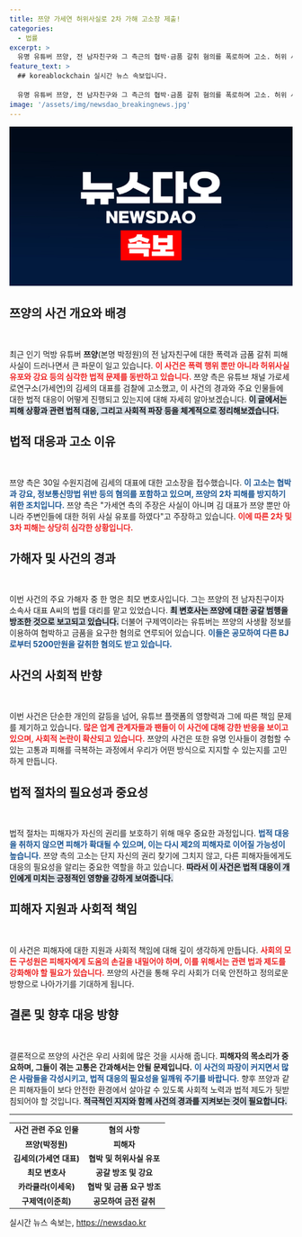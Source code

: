 ```yaml
---
title: 쯔양 가세연 허위사실로 2차 가해 고소장 제출!
categories:
  - 법률
excerpt: >
  유명 유튜버 쯔양, 전 남자친구와 그 측근의 협박·금품 갈취 혐의를 폭로하며 고소. 허위 사실 유포로 인한 2차 피해를 토로하며 법적 대응에 나섰다. 사건의 전말은 과연? 클릭하여 확인해보세요!
feature_text: >
  ## koreablockchain 실시간 뉴스 속보입니다.

  유명 유튜버 쯔양, 전 남자친구와 그 측근의 협박·금품 갈취 혐의를 폭로하며 고소. 허위 사실 유포로 인한 2차 피해를 토로하며 법적 대응에 나섰다. 사건의 전말은 과연? 클릭하여 확인해보세요!
image: '/assets/img/newsdao_breakingnews.jpg'
---
```


<p><img src="/assets/img/newsdao_breakingnews.jpg" alt="koreablockchain 속보" /></p>

<h2 data-ke-size="size26">쯔양의 사건 개요와 배경</h2>

<p data-ke-size="size16">&nbsp;</p>

<p>최근 인기 먹방 유튜버 <b>쯔양</b>(본명 박정원)의 전 남자친구에 대한 폭력과 금품 갈취 피해 사실이 드러나면서 큰 파문이 일고 있습니다. <b><span style="color: #ee2323;">이 사건은 폭력 행위 뿐만 아니라 허위사실 유포와 강요 등의 심각한 법적 문제를 동반하고 있습니다.</span></b> 쯔양 측은 유튜브 채널 가로세로연구소(가세연)의 김세의 대표를 검찰에 고소했고, 이 사건의 경과와 주요 인물들에 대한 법적 대응이 어떻게 진행되고 있는지에 대해 자세히 알아보겠습니다. <b><span style="background-color: #21538527;">이 글에서는 피해 상황과 관련 법적 대응, 그리고 사회적 파장 등을 체계적으로 정리해보겠습니다.</span></b></p>

<p data-ke-size="size16"></p>

<h2 data-ke-size="size26">법적 대응과 고소 이유</h2>

<p data-ke-size="size16">&nbsp;</p>

<p>쯔양 측은 30일 수원지검에 김세의 대표에 대한 고소장을 접수했습니다. <b><span style="color: #1a5490;">이 고소는 협박과 강요, 정보통신망법 위반 등의 혐의를 포함하고 있으며, 쯔양의 2차 피해를 방지하기 위한 조치입니다.</span></b> 쯔양 측은 "가세연 측의 주장은 사실이 아니며 김 대표가 쯔양 뿐만 아니라 주변인들에 대한 허위 사실 유포를 하였다"고 주장하고 있습니다. <b><span style="color: #ee2323;">이에 따른 2차 및 3차 피해는 상당히 심각한 상황입니다.</span></b> </p>

<p data-ke-size="size16"></p>

<h2 data-ke-size="size26">가해자 및 사건의 경과</h2>

<p data-ke-size="size16">&nbsp;</p>

<p>이번 사건의 주요 가해자 중 한 명은 최모 변호사입니다. 그는 쯔양의 전 남자친구이자 소속사 대표 A씨의 법률 대리를 맡고 있었습니다. <b><span style="background-color: #21538527;">최 변호사는 쯔양에 대한 공갈 범행을 방조한 것으로 보고되고 있습니다.</span></b> 더불어 구제역이라는 유튜버는 쯔양의 사생활 정보를 이용하여 협박하고 금품을 요구한 혐의로 연루되어 있습니다. <b><span style="color: #1a5490;">이들은 공모하여 다른 BJ로부터 5200만원을 갈취한 혐의도 받고 있습니다.</span></b> </p>

<p data-ke-size="size16"></p>

<h2 data-ke-size="size26">사건의 사회적 반향</h2>

<p data-ke-size="size16">&nbsp;</p>

<p>이번 사건은 단순한 개인의 갈등을 넘어, 유튜브 플랫폼의 영향력과 그에 따른 책임 문제를 제기하고 있습니다. <b><span style="color: #ee2323;">많은 업계 관계자들과 팬들이 이 사건에 대해 강한 반응을 보이고 있으며, 사회적 논란이 확산되고 있습니다.</span></b> 쯔양의 사건은 또한 유명 인사들이 경험할 수 있는 고통과 피해를 극복하는 과정에서 우리가 어떤 방식으로 지지할 수 있는지를 고민하게 만듭니다. </p>

<p data-ke-size="size16"></p>

<h2 data-ke-size="size26">법적 절차의 필요성과 중요성</h2>

<p data-ke-size="size16">&nbsp;</p>

<p>법적 절차는 피해자가 자신의 권리를 보호하기 위해 매우 중요한 과정입니다. <b><span style="color: #1a5490;">법적 대응을 취하지 않으면 피해가 확대될 수 있으며, 이는 다시 제2의 피해자로 이어질 가능성이 높습니다.</span></b> 쯔양 측의 고소는 단지 자신의 권리 찾기에 그치지 않고, 다른 피해자들에게도 대응의 필요성을 알리는 중요한 역할을 하고 있습니다. <b><span style="background-color: #21538527;">따라서 이 사건은 법적 대응이 개인에게 미치는 긍정적인 영향을 강하게 보여줍니다.</span></b></p>

<p data-ke-size="size16"></p>

<h2 data-ke-size="size26">피해자 지원과 사회적 책임</h2>

<p data-ke-size="size16">&nbsp;</p>

<p>이 사건은 피해자에 대한 지원과 사회적 책임에 대해 깊이 생각하게 만듭니다. <b><span style="color: #ee2323;">사회의 모든 구성원은 피해자에게 도움의 손길을 내밀어야 하며, 이를 위해서는 관련 법과 제도를 강화해야 할 필요가 있습니다.</span></b> 쯔양의 사건을 통해 우리 사회가 더욱 안전하고 정의로운 방향으로 나아가기를 기대하게 됩니다. </p>

<p data-ke-size="size16"></p>

<h2 data-ke-size="size26">결론 및 향후 대응 방향</h2>

<p data-ke-size="size16">&nbsp;</p>

<p>결론적으로 쯔양의 사건은 우리 사회에 많은 것을 시사해 줍니다. <b>피해자의 목소리가 중요하며, 그들이 겪는 고통은 간과해서는 안될 문제입니다.</b> <b><span style="color: #1a5490;">이 사건의 파장이 커지면서 많은 사람들을 각성시키고, 법적 대응의 필요성을 일깨워 주기를 바랍니다.</span></b> 향후 쯔양과 같은 피해자들이 보다 안전한 환경에서 살아갈 수 있도록 사회적 노력과 법적 제도가 뒷받침되어야 할 것입니다. <b><span style="background-color: #21538527;">적극적인 지지와 함께 사건의 경과를 지켜보는 것이 필요합니다.</span></b> </p>

<p data-ke-size="size16"></p> 

<hr />

<table style="text-align: left; width: 100%;" border="0" cellspacing="0" cellpadding="0">
<tbody>
<tr>
<td style="text-align: center; height: 17px;"><b>사건 관련 주요 인물</b></td>
<td style="text-align: center; height: 17px;"><b>혐의 사항</b></td>
</tr>
<tr>
<td style="text-align: center; height: 17px;"><b>쯔양(박정원)</b></td>
<td style="text-align: center; height: 17px;"><b>피해자</b></td>
</tr>
<tr>
<td style="text-align: center; height: 17px;"><b>김세의(가세연 대표)</b></td>
<td style="text-align: center; height: 17px;"><b>협박 및 허위사실 유포</b></td>
</tr>
<tr>
<td style="text-align: center; height: 17px;"><b>최모 변호사</b></td>
<td style="text-align: center; height: 17px;"><b>공갈 방조 및 강요</b></td>
</tr>
<tr>
<td style="text-align: center; height: 17px;"><b>카라큘라(이세욱)</b></td>
<td style="text-align: center; height: 17px;"><b>협박 및 금품 요구 방조</b></td>
</tr>
<tr>
<td style="text-align: center; height: 17px;"><b>구제역(이준희)</b></td>
<td style="text-align: center; height: 17px;"><b>공모하여 금전 갈취</b></td>
</tr>
</tbody>
</table>

<p data-ke-size="size16"></p>
실시간 뉴스 속보는, <a href="https://newsdao.kr" rel="dofollow">https://newsdao.kr</a>


